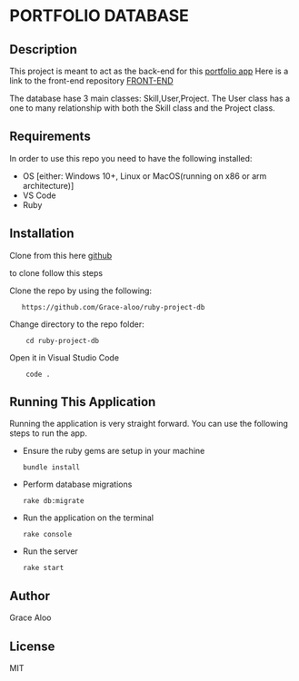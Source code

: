 # PORTFOLIO DATABASE 
## Description
This project is meant to act as the back-end for this [portfolio app](https://portfolio2-psi-peach.vercel.app/)
Here is a link to the front-end repository [FRONT-END](https://github.com/Grace-aloo/Portforlio)

The database hase 3 main classes: Skill,User,Project. The User class has a one to many relationship with both the Skill class and the Project class.

## Requirements
In order to use this repo you need to have the following installed:

- OS [either: Windows 10+, Linux or MacOS(running on x86 or arm architecture)]
- VS Code
- Ruby

## Installation
Clone from this here [github](https://github.com/Grace-aloo/ruby-project-rb)

to clone follow this steps


Clone the repo by using the following:     

       https://github.com/Grace-aloo/ruby-project-db

Change directory to the repo folder: 

        cd ruby-project-db

Open it in Visual Studio Code

        code .

## Running This Application
Running the application is very straight forward. You can use the following steps to run the app. 

- Ensure the ruby gems are setup in your machine

      bundle install
      
- Perform database migrations

      rake db:migrate
      
- Run the application on the terminal

      rake console

- Run the server

      rake start      
      



## Author 

 Grace Aloo

## License
MIT
